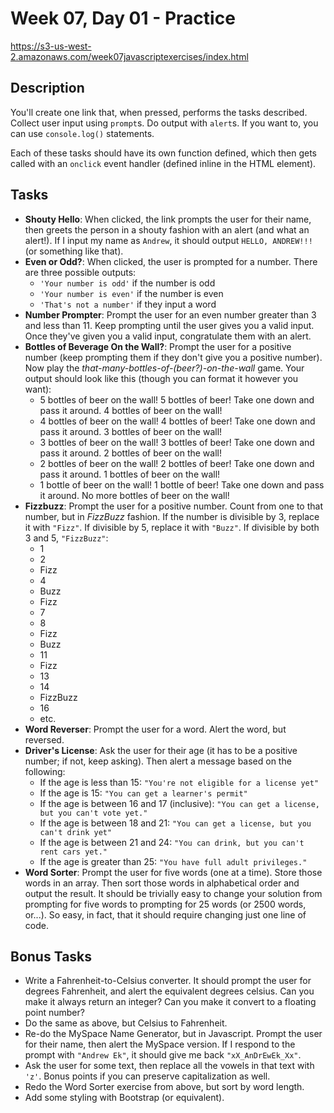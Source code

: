 # Week 07, Day 01 - Practice
https://s3-us-west-2.amazonaws.com/week07javascriptexercises/index.html

## Description

You'll create one link that, when pressed, performs the tasks described. Collect
user input using `prompt`s. Do output with `alert`s. If you want to, you can use
`console.log()` statements.

Each of these tasks should have its own function defined, which then gets called
with an `onclick` event handler (defined inline in the HTML element).

## Tasks

+ **Shouty Hello**: When clicked, the link prompts the user for their name, then
  greets the person in a shouty fashion with an alert (and what an alert!). If I
  input my name as `Andrew`, it should output `HELLO, ANDREW!!!` (or something
  like that).
+ **Even or Odd?**: When clicked, the user is prompted for a number. There are
  three possible outputs:
    + `'Your number is odd'` if the number is odd
    + `'Your number is even'` if the number is even
    + `'That's not a number'` if they input a word
+ **Number Prompter**: Prompt the user for an even number greater than 3 and
  less than 11. Keep prompting until the user gives you a valid input. Once
  they've given you a valid input, congratulate them with an alert.
+ **Bottles of Beverage On the Wall?**: Prompt the user for a positive number
  (keep prompting them if they don't give you a positive number). Now play the
  *that-many-bottles-of-(beer?)-on-the-wall* game. Your output should look like
  this (though you can format it however you want):
    + 5 bottles of beer on the wall! 5 bottles of beer! Take one down and pass
      it around. 4 bottles of beer on the wall!
    + 4 bottles of beer on the wall! 4 bottles of beer! Take one down and pass
      it around. 3 bottles of beer on the wall!
    + 3 bottles of beer on the wall! 3 bottles of beer! Take one down and pass
      it around. 2 bottles of beer on the wall!
    + 2 bottles of beer on the wall! 2 bottles of beer! Take one down and pass
      it around. 1 bottles of beer on the wall!
    + 1 bottle of beer on the wall! 1 bottle of beer! Take one down and pass
      it around. No more bottles of beer on the wall!
+ **Fizzbuzz**: Prompt the user for a positive number. Count from one to that
  number, but in *FizzBuzz* fashion. If the number is divisible by 3, replace it
  with `"Fizz"`. If divisible by 5, replace it with `"Buzz"`. If divisible by
  both 3 and 5, `"FizzBuzz"`:
  + 1
  + 2
  + Fizz
  + 4
  + Buzz
  + Fizz
  + 7
  + 8
  + Fizz
  + Buzz
  + 11
  + Fizz
  + 13
  + 14
  + FizzBuzz
  + 16
  + etc.
+ **Word Reverser**: Prompt the user for a word. Alert the word, but reversed.
+ **Driver's License**: Ask the user for their age (it has to be a positive
  number; if not, keep asking). Then alert a message based on the following:
    + If the age is less than 15: `"You're not eligible for a license yet"`
    + If the age is 15: `"You can get a learner's permit"`
    + If the age is between 16 and 17 (inclusive): `"You can get a license, but
      you can't vote yet."`
    + If the age is between 18 and 21: `"You can get a license, but you can't
      drink yet"`
    + If the age is between 21 and 24: `"You can drink, but you can't rent cars
      yet."`
    + If the age is greater than 25: `"You have full adult privileges."`
+ **Word Sorter**: Prompt the user for five words (one at a time). Store those
  words in an array. Then sort those words in alphabetical order and output the
  result. It should be trivially easy to change your solution from prompting for
  five words to prompting for 25 words (or 2500 words, or...). So easy, in fact,
  that it should require changing just one line of code.

## Bonus Tasks

+ Write a Fahrenheit-to-Celsius converter. It should prompt the user for degrees
  Fahrenheit, and alert the equivalent degrees celsius. Can you make it always
  return an integer? Can you make it convert to a floating point number?
+ Do the same as above, but Celsius to Fahrenheit.
+ Re-do the MySpace Name Generator, but in Javascript. Prompt the user for their
  name, then alert the MySpace version. If I respond to the prompt with `"Andrew
  Ek"`, it should give me back `"xX_AnDrEwEk_Xx"`.
+ Ask the user for some text, then replace all the vowels in that text with
  `'z'`. Bonus points if you can preserve capitalization as well.
+ Redo the Word Sorter exercise from above, but sort by word length.
+ Add some styling with Bootstrap (or equivalent).
